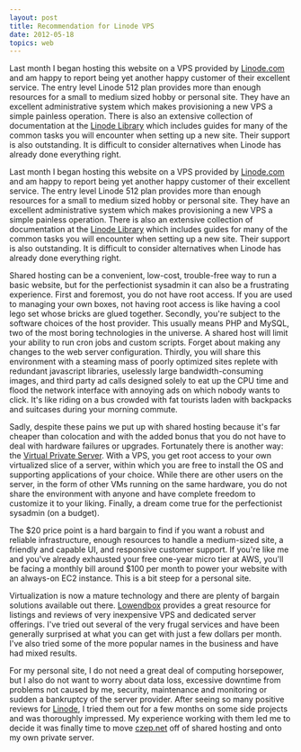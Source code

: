 ```yaml
---
layout: post
title: Recommendation for Linode VPS
date: 2012-05-18
topics: web
---
```

Last month I began hosting this website on a VPS provided by [Linode.com][linode] and am happy to report being yet another happy customer of their excellent service.  The entry level Linode 512 plan provides more than enough resources for a small to medium sized hobby or personal site.  They have an excellent administrative system which makes provisioning a new VPS a simple painless operation.  There is also an extensive collection of documentation at the [Linode Library][linodelib] which includes guides for many of the common tasks you will encounter when setting up a new site.  Their support is also outstanding.  It is difficult to consider alternatives when Linode has already done everything right.



[linode]: http://www.linode.com/

[linodelib]: http://library.linode.com/

<!--excerpt-->

Last month I began hosting this website on a VPS provided by [Linode.com][linode] and am happy to report being yet another happy customer of their excellent service.  The entry level Linode 512 plan provides more than enough resources for a small to medium sized hobby or personal site.  They have an excellent administrative system which makes provisioning a new VPS a simple painless operation.  There is also an extensive collection of documentation at the [Linode Library][linodelib] which includes guides for many of the common tasks you will encounter when setting up a new site.  Their support is also outstanding.  It is difficult to consider alternatives when Linode has already done everything right.



Shared hosting can be a convenient, low-cost, trouble-free way to run a basic website, but for the perfectionist sysadmin it can also be a frustrating experience.  First and foremost, you do not have root access.  If you are used to managing your own boxes, not having root access is like having a cool lego set whose bricks are glued together.  Secondly, you're subject to the software choices of the host provider.  This usually means PHP and MySQL, two of the most boring technologies in the universe.  A shared host will limit your ability to run cron jobs and custom scripts.  Forget about making any changes to the web server configuration.  Thirdly, you will share this environment with a steaming mass of poorly optimized sites replete with redundant javascript libraries, uselessly large  bandwidth-consuming images, and third party ad calls designed solely to eat up the CPU time and flood the network interface with annoying ads on which nobody wants to click.  It's like riding on a bus crowded with fat tourists laden with backpacks and suitcases during your morning commute.



Sadly, despite these pains we put up with shared hosting because it's far cheaper than colocation and with the added bonus that you do not have to deal with hardware failures or upgrades.  Fortunately there is another way:  the [Virtual Private Server][vps].  With a VPS, you get root access to your own virtualized slice of a server, within which you are free to install the OS and supporting applications of your choice.  While there are other users on the server, in the form of other VMs running on the same hardware, you do not share the environment with anyone and have complete freedom to customize it to your liking.  Finally, a dream come true for the perfectionist sysadmin (on a budget).



The $20 price point is a hard bargain to find if you want a robust and reliable infrastructure, enough resources to handle a medium-sized site, a friendly and capable UI, and responsive customer support.  If you're like me and you've already exhausted your free one-year micro tier at AWS, you'll be facing a monthly bill around $100 per month to power your website with an always-on EC2 instance.  This is a bit steep for a personal site.



Virtualization is now a mature technology and there are plenty of bargain solutions available out there.  [Lowendbox][lowendbox] provides a great resource for listings and reviews of very inexpensive VPS and dedicated server offerings.  I've tried out several of the very frugal services and have been generally surprised at what you can get with just a few dollars per month.  I've also tried some of the more popular names in the business and have had mixed results.



For my personal site, I do not need a great deal of computing horsepower, but I also do not want to worry about data loss, excessive downtime from problems not caused by me, security, maintenance and monitoring or sudden a bankruptcy of the server provider.  After seeing so many positive reviews for [Linode][linode], I tried them out for a few months on some side projects and was thoroughly impressed.  My experience working with them led me to decide it was finally time to move [czep.net][czep] off of shared hosting and onto my own private server.



[lowendbox]: http://www.lowendbox.com/

[linode]: http://www.linode.com/

[linodelib]: http://library.linode.com/

[vps]: http://en.wikipedia.org/wiki/Virtual_private_server

[czep]: http://czep.net/


